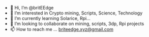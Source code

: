 - 👋 Hi, I’m @britEEdge
- 👀 I’m interested in Crypto mining, Scripts, Science, Technology 
- 🌱 I’m currently learning Solarice, Rpi...
- 💞️ I’m looking to collaborate on mining, scripts, 3dp, Rpi projects 
- 📫 How to reach me ... briteedge.xyz@gmail.com

<!---
britEEdge/britEEdge is a ✨ special ✨ repository because its `README.md` (this file) appears on your GitHub profile.
You can click the Preview link to take a look at your changes.
--->
